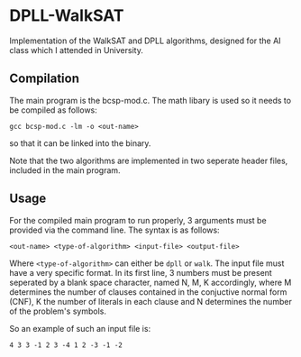 # DPLL-WalkSAT
Implementation of the WalkSAT and DPLL algorithms, designed for the AI class which I attended in University.

## Compilation
The main program is the bcsp-mod.c. The math libary is used so it needs to be compiled as follows:

`gcc bcsp-mod.c -lm -o <out-name>`

so that it can be linked into the binary.

Note that the two algorithms are implemented in two seperate header files, included in the main program.

## Usage
For the compiled main program to run properly, 3 arguments must be provided via the command line. The syntax is as follows:

`<out-name> <type-of-algorithm> <input-file> <output-file>`

Where `<type-of-algorithm>` can either be `dpll` or `walk`. The input file must have a very specific format. In its first line, 3 numbers must be present seperated by a blank space character, named N, M, K accordingly, where M determines the number of clauses contained in the conjuctive normal form (CNF), K the number of literals in each clause and N determines the number of the problem's symbols. 

So an example of such an input file is:

`4 3 3
-1 2 3
-4 1 2
-3 -1 -2`
